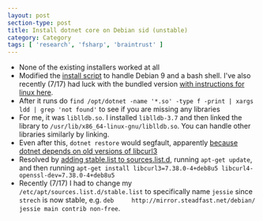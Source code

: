 ```yaml
---
layout: post
section-type: post
title: Install dotnet core on Debian sid (unstable) 
category: Category
tags: [ 'research', 'fsharp', 'braintrust' ]
---
```

- None of the existing installers worked at all
- Modified the [install script](https://gist.github.com/aolney/8d951cc15692e772e0ace8e27800555a) to handle Debian 9 and a bash shell. I've also recently (7/17) had luck with the bundled version [with instructions for linux here](https://www.microsoft.com/net/core#linuxdebian).
- After it runs do `find /opt/dotnet -name '*.so' -type f -print | xargs ldd | grep 'not found'` to see if you are missing any libraries
- For me, it was `liblldb.so`. I installed `liblldb-3.7` and then linked the library to `/usr/lib/x86_64-linux-gnu/liblldb.so`. You can handle other libraries similarly by linking.
- Even after this, `dotnet restore` would segfault, apparently [because dotnet depends on old versions of libcurl3](https://github.com/dotnet/core-setup/issues/545)
- Resolved by [adding stable.list to sources.list.d](https://serverfault.com/questions/22414/how-can-i-run-debian-stable-but-install-some-packages-from-testing), running `apt-get update`, and then running `apt-get install libcurl3=7.38.0-4+deb8u5 libcurl4-openssl-dev=7.38.0-4+deb8u5`
- Recently (7/17) I had to change my `/etc/apt/sources.list.d/stable.list` to specifically name `jessie` since `strech` is now stable, e.g. `deb     http://mirror.steadfast.net/debian/ jessie main contrib non-free`.
